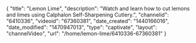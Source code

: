 {
    "title": "Lemon Lime",
    "description": "Watch and learn how to cut lemons and limes using Calphalon Self-Sharpening Cutlery.",
    "channelid": "6410336",
    "videoid": "67360381",
    "date_created": "1440166016",
    "date_modified": "1470947013",
    "type": "captivate",
    "layout": "channelVideo",
    "url": "\/home\/lemon-lime\/6410336-67360381"
}
